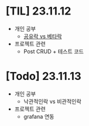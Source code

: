 # [TIL] 23.11.12
* 개인 공부
  * [공유락 vs 베타락](../database_study/Shared-Lock_vs_Exclusive-Lock.md)
* 프로젝트 관련
  * Post CRUD + 테스트 코드 

# [Todo] 23.11.13
* 개인 공부
  * 낙관적인락 vs 비관적인락
* 프로젝트 관련
  * grafana 연동

  


 